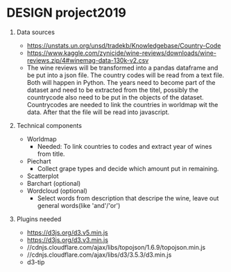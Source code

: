 # DESIGN project2019

1. Data sources
    * https://unstats.un.org/unsd/tradekb/Knowledgebase/Country-Code
    * https://www.kaggle.com/zynicide/wine-reviews/downloads/wine-reviews.zip/4#winemag-data-130k-v2.csv
    * The wine reviews will be transformed into a pandas dataframe and be put into a json file. The country codes will be read from a text file. Both will happen in Python. The years need to become part of the dataset and need to be extracted from the titel, possibly the countrycode also need to be put in the objects of the dataset. Countrycodes are needed to link the countries in worldmap wit the data. After that the file will be read into javascript. 
    
2. Technical components
    * Worldmap
        * Needed: To link countries to codes and extract year of wines from title.
    * Piechart
        * Collect grape types and decide which amount put in remaining.
    * Scatterplot
    * Barchart (optional)
    * Wordcloud (optional)
        * Select words from description that descripe the wine, leave out general words(like 'and'/'or')

3. Plugins needed
    * https://d3js.org/d3.v5.min.js
    * https://d3js.org/d3.v3.min.js
    * //cdnjs.cloudflare.com/ajax/libs/topojson/1.6.9/topojson.min.js
    * //cdnjs.cloudflare.com/ajax/libs/d3/3.5.3/d3.min.js
    * d3-tip